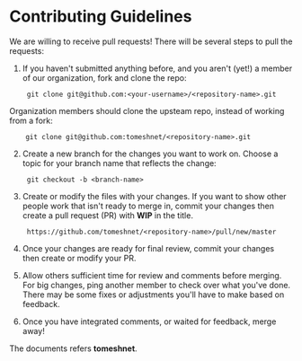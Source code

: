 # Contributing Guidelines

We are willing to receive pull requests! There will be several steps to pull the requests:

1. If you haven't submitted anything before, and you aren't (yet!) a member of our organization, fork and clone the repo:

        git clone git@github.com:<your-username>/<repository-name>.git

Organization members should clone the upsteam repo, instead of working from a fork:

        git clone git@github.com:tomeshnet/<repository-name>.git

2. Create a new branch for the changes you want to work on. Choose a topic for your branch name that reflects the change:

        git checkout -b <branch-name>

3. Create or modify the files with your changes. If you want to show other people work that isn't ready to merge in, commit your changes then create a pull request (PR) with __WIP__ in the title.

        https://github.com/tomeshnet/<repository-name>/pull/new/master

4. Once your changes are ready for final review, commit your changes then create or modify your PR.

5. Allow others sufficient time for review and comments before merging. For big changes, ping another member to check over what you've done. There may be some fixes or adjustments you'll have to make based on feedback.

6. Once you have integrated comments, or waited for feedback, merge away!

The documents refers **tomeshnet**.


